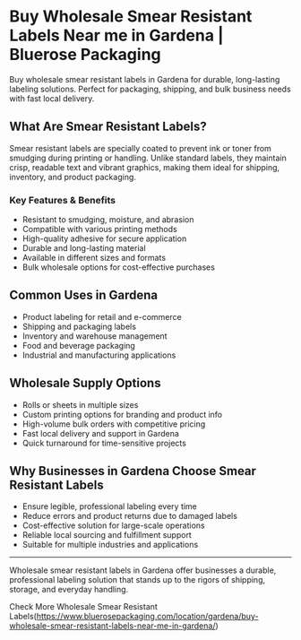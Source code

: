 # Buy Wholesale Smear Resistant Labels Near me in Gardena | Bluerose Packaging

Buy wholesale smear resistant labels in Gardena for durable, long-lasting labeling solutions. Perfect for packaging, shipping, and bulk business needs with fast local delivery.

## What Are Smear Resistant Labels?

Smear resistant labels are specially coated to prevent ink or toner from smudging during printing or handling. Unlike standard labels, they maintain crisp, readable text and vibrant graphics, making them ideal for shipping, inventory, and product packaging.

### Key Features & Benefits

- Resistant to smudging, moisture, and abrasion  
- Compatible with various printing methods  
- High-quality adhesive for secure application  
- Durable and long-lasting material  
- Available in different sizes and formats  
- Bulk wholesale options for cost-effective purchases  

## Common Uses in Gardena

- Product labeling for retail and e-commerce  
- Shipping and packaging labels  
- Inventory and warehouse management  
- Food and beverage packaging  
- Industrial and manufacturing applications  

## Wholesale Supply Options

- Rolls or sheets in multiple sizes  
- Custom printing options for branding and product info  
- High-volume bulk orders with competitive pricing  
- Fast local delivery and support in Gardena  
- Quick turnaround for time-sensitive projects  

## Why Businesses in Gardena Choose Smear Resistant Labels

- Ensure legible, professional labeling every time  
- Reduce errors and product returns due to damaged labels  
- Cost-effective solution for large-scale operations  
- Reliable local sourcing and fulfillment support  
- Suitable for multiple industries and applications  

---

Wholesale smear resistant labels in Gardena offer businesses a durable, professional labeling solution that stands up to the rigors of shipping, storage, and everyday handling.

Check More Wholesale Smear Resistant Labels(https://www.bluerosepackaging.com/location/gardena/buy-wholesale-smear-resistant-labels-near-me-in-gardena/)
